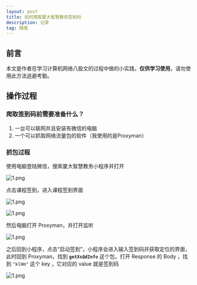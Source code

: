 ```yaml
---
layout: post
title: 如何爬取厦大智慧教务签到码
description: 记录
tag: 随笔
---
```


## 前言

本文是作者在学习计算机网络八股文的过程中做的小实践，**仅供学习使用**，请勿使用此方法逃避考勤。



## 操作过程

### 爬取签到码前需要准备什么？

1. 一台可以联网并且安装有微信的电脑
2. 一个可以抓取网络流量包的软件（我使用的是Proxyman）



### 抓包过程

使用电脑登陆微信，搜索厦大智慧教务小程序并打开

![1.png](https://s2.loli.net/2024/11/27/s3yGPUxkJgRMCwK.png)



点击课程签到，进入课程签到界面

![1.png](https://s2.loli.net/2024/11/27/PK5yJuTpewAV1iX.png)

![1.png](https://s2.loli.net/2024/11/27/5Wi9pVkh1AQIR4Z.png)

然后电脑打开 Proxyman，并打开监听

![1.png](https://s2.loli.net/2024/11/27/tucHM8NoeXOaI7k.png)

之后回到小程序，点击“启动签到”，小程序会进入输入签到码并获取定位的界面，此时回到 Proxyman，找到 **`getXsQdInfo`** 这个包，打开 Response 的 Body ，找到 `"klHm"` 这个 key ，它对应的 value 就是签到码

![1.png](https://s2.loli.net/2024/11/27/kUOa9cpDBnNCWP5.png)

